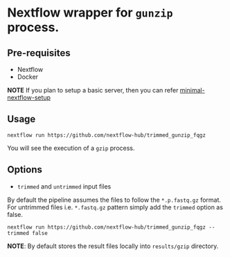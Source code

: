 # Nextflow wrapper for `gunzip` process.

## Pre-requisites

- Nextflow
- Docker 

**NOTE** If you plan to setup a basic server, then you can refer [minimal-nextflow-setup](https://github.com/nextflow-hub/minimal-nextflow-setup)

## Usage

```
nextflow run https://github.com/nextflow-hub/trimmed_gunzip_fqgz
```

You will see the execution of a `gzip` process.

## Options

- `trimmed` and `untrimmed` input files

By default the pipeline assumes the files to follow the `*.p.fastq.gz` format. For untrimmed files i.e. `*.fastq.gz` pattern simply add the `trimmed` option as false.

```
nextflow run https://github.com/nextflow-hub/trimmed_gunzip_fqgz --trimmed false
```


**NOTE**: By default stores the result files locally into `results/gzip` directory.
